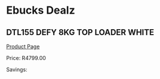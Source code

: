 
# Ebucks Dealz
## DTL155 DEFY 8KG TOP LOADER WHITE
[Product Page](https://www.ebucks.com/web/shop/productSelected.do?prodId=1227895030&catId=704981826)

Price: R4799.00

Savings: 


	